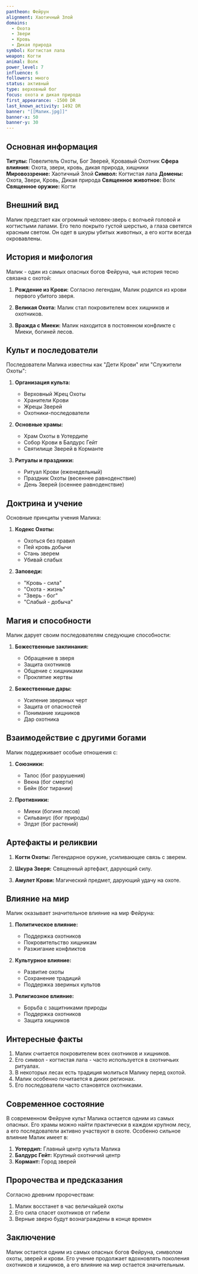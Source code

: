 ```yaml
---
pantheon: Фейрун
alignment: Хаотичный Злой
domains:
  - Охота
  - Звери
  - Кровь
  - Дикая природа
symbol: Когтистая лапа
weapon: Когти
animal: Волк
power_level: 7
influence: 6
followers: много
status: активный
type: верховный бог
focus: охота и дикая природа
first_appearance: -1500 DR
last_known_activity: 1492 DR
banner: "[[Малик.jpg]]"
banner-x: 50
banner-y: 30
---
```


## Основная информация

**Титулы:** Повелитель Охоты, Бог Зверей, Кровавый Охотник
**Сфера влияния:** Охота, звери, кровь, дикая природа, хищники
**Мировоззрение:** Хаотичный Злой
**Символ:** Когтистая лапа
**Домены:** Охота, Звери, Кровь, Дикая природа
**Священное животное:** Волк
**Священное оружие:** Когти

## Внешний вид

Малик предстает как огромный человек-зверь с волчьей головой и когтистыми лапами. Его тело покрыто густой шерстью, а глаза светятся красным светом. Он одет в шкуры убитых животных, а его когти всегда окровавлены.

## История и мифология

Малик - один из самых опасных богов Фейруна, чья история тесно связана с охотой:

1. **Рождение из Крови:** Согласно легендам, Малик родился из крови первого убитого зверя.

2. **Великая Охота:** Малик стал покровителем всех хищников и охотников.

3. **Вражда с Миеки:** Малик находится в постоянном конфликте с Миеки, богиней лесов.

## Культ и последователи

Последователи Малика известны как "Дети Крови" или "Служители Охоты":

1. **Организация культа:**

   - Верховный Жрец Охоты
   - Хранители Крови
   - Жрецы Зверей
   - Охотники-последователи

2. **Основные храмы:**

   - Храм Охоты в Уотердипе
   - Собор Крови в Балдурс Гейт
   - Святилище Зверей в Корманте

3. **Ритуалы и праздники:**
   - Ритуал Крови (еженедельный)
   - Праздник Охоты (весеннее равноденствие)
   - День Зверей (осеннее равноденствие)

## Доктрина и учение

Основные принципы учения Малика:

1. **Кодекс Охоты:**

   - Охоться без правил
   - Пей кровь добычи
   - Стань зверем
   - Убивай слабых

2. **Заповеди:**
   - "Кровь - сила"
   - "Охота - жизнь"
   - "Зверь - бог"
   - "Слабый - добыча"

## Магия и способности

Малик дарует своим последователям следующие способности:

1. **Божественные заклинания:**

   - Обращение в зверя
   - Защита охотников
   - Общение с хищниками
   - Проклятие жертвы

2. **Божественные дары:**
   - Усиление звериных черт
   - Защита от опасностей
   - Понимание хищников
   - Дар охотника

## Взаимодействие с другими богами

Малик поддерживает особые отношения с:

1. **Союзники:**

   - Талос (бог разрушения)
   - Векна (бог смерти)
   - Бейн (бог тирании)

2. **Противники:**
   - Миеки (богиня лесов)
   - Сильванус (бог природы)
   - Элдэт (бог растений)

## Артефакты и реликвии

1. **Когти Охоты:** Легендарное оружие, усиливающее связь с зверем.

2. **Шкура Зверя:** Священный артефакт, дарующий силу.

3. **Амулет Крови:** Магический предмет, дарующий удачу на охоте.

## Влияние на мир

Малик оказывает значительное влияние на мир Фейруна:

1. **Политическое влияние:**

   - Поддержка охотников
   - Покровительство хищникам
   - Разжигание конфликтов

2. **Культурное влияние:**

   - Развитие охоты
   - Сохранение традиций
   - Поддержка звериных культов

3. **Религиозное влияние:**
   - Борьба с защитниками природы
   - Поддержка охотников
   - Защита хищников

## Интересные факты

1. Малик считается покровителем всех охотников и хищников.
2. Его символ - когтистая лапа - часто используется в охотничьих ритуалах.
3. В некоторых лесах есть традиция молиться Малику перед охотой.
4. Малик особенно почитается в диких регионах.
5. Его последователи часто становятся охотниками.

## Современное состояние

В современном Фейруне культ Малика остается одним из самых опасных. Его храмы можно найти практически в каждом крупном лесу, а его последователи активно участвуют в охоте. Особенно сильное влияние Малик имеет в:

1. **Уотердип:** Главный центр культа Малика
2. **Балдурс Гейт:** Крупный охотничий центр
3. **Кормант:** Город зверей

## Пророчества и предсказания

Согласно древним пророчествам:

1. Малик восстанет в час величайшей охоты
2. Его сила спасет охотников от гибели
3. Верные зверю будут вознаграждены в конце времен

## Заключение

Малик остается одним из самых опасных богов Фейруна, символом охоты, зверей и крови. Его учение продолжает вдохновлять поколения охотников и хищников, а его влияние на мир остается значительным.
